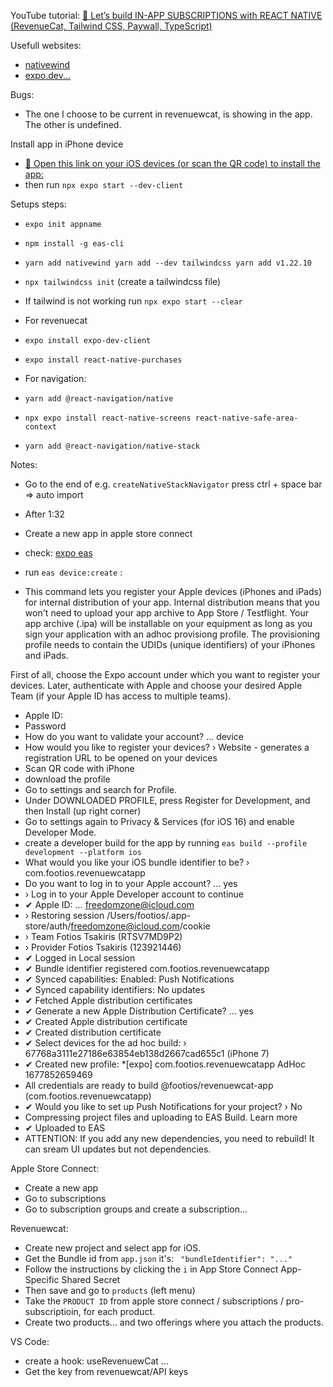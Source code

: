 YouTube tutorial: [🔴 Let’s build IN-APP SUBSCRIPTIONS with REACT NATIVE (RevenueCat, Tailwind CSS, Paywall, TypeScript)
](https://www.youtube.com/watch?v=bE6eyZcU89U&ab_channel=SonnySangha)

Usefull websites:

- [nativewind](https://www.nativewind.dev/quick-starts/expo)
- [expo.dev...](https://docs.expo.dev/build/introduction/)

Bugs:

- The one I choose to be current in revenuewcat, is showing in the app. The other is undefined.

Install app in iPhone device

- [🍎 Open this link on your iOS devices (or scan the QR code) to install the app:](https://expo.dev/accounts/footios/projects/revenuewcat-app/builds/009b4ac0-22e4-4928-8040-79ecd877d915)
- then run `npx expo start --dev-client`

Setups steps:

- `expo init appname`
- `npm install -g eas-cli`
- `yarn add nativewind yarn add --dev tailwindcss yarn add v1.22.10`
- `npx tailwindcss init` (create a tailwindcss file)
- If tailwind is not working run `npx expo start --clear`

- For revenuecat
- `expo install expo-dev-client`
- `expo install react-native-purchases`

- For navigation:
- `yarn add @react-navigation/native`
- `npx expo install react-native-screens react-native-safe-area-context`
- `yarn add @react-navigation/native-stack`

Notes:

- Go to the end of e.g. `createNativeStackNavigator` press ctrl + space bar => auto import

- After 1:32
- Create a new app in apple store connect
- check: [expo eas](https://docs.expo.dev/build/introduction/)
- run `eas device:create` :
- This command lets you register your Apple devices (iPhones and iPads) for internal distribution of your app.
  Internal distribution means that you won't need to upload your app archive to App Store / Testflight.
  Your app archive (.ipa) will be installable on your equipment as long as you sign your application with an adhoc provisiong profile.
  The provisioning profile needs to contain the UDIDs (unique identifiers) of your iPhones and iPads.

First of all, choose the Expo account under which you want to register your devices.
Later, authenticate with Apple and choose your desired Apple Team (if your Apple ID has access to multiple teams).

- Apple ID:
- Password
- How do you want to validate your account? … device
- How would you like to register your devices? › Website - generates a registration URL to be opened on your devices
- Scan QR code with iPhone
- download the profile
- Go to settings and search for Profile.
- Under DOWNLOADED PROFILE, press Register for Development, and then Install (up right corner)
- Go to settings again to Privacy & Services (for iOS 16) and enable Developer Mode.
- create a developer build for the app by running `eas build --profile development --platform ios`
- What would you like your iOS bundle identifier to be? › com.footios.revenuewcatapp
- Do you want to log in to your Apple account? … yes
- › Log in to your Apple Developer account to continue
- ✔ Apple ID: … freedomzone@icloud.com
- › Restoring session /Users/footios/.app-store/auth/freedomzone@icloud.com/cookie
- › Team Fotios Tsakiris (RTSV7MD9P2)
- › Provider Fotios Tsakiris (123921446)
- ✔ Logged in Local session
- ✔ Bundle identifier registered com.footios.revenuewcatapp
- ✔ Synced capabilities: Enabled: Push Notifications
- ✔ Synced capability identifiers: No updates
- ✔ Fetched Apple distribution certificates
- ✔ Generate a new Apple Distribution Certificate? … yes
- ✔ Created Apple distribution certificate
- ✔ Created distribution certificate
- ✔ Select devices for the ad hoc build: › 67768a3111e27186e63854eb138d2667cad655c1 (iPhone 7)
- ✔ Created new profile: \*[expo] com.footios.revenuewcatapp AdHoc 1677852659469
- All credentials are ready to build @footios/revenuewcat-app (com.footios.revenuewcatapp)
- ✔ Would you like to set up Push Notifications for your project? › No
- Compressing project files and uploading to EAS Build. Learn more
- ✔ Uploaded to EAS
- ATTENTION: If you add any new dependencies, you need to rebuild! It can sream UI updates but not dependencies.

Apple Store Connect:

- Create a new app
- Go to subscriptions
- Go to subscription groups and create a subscription...

Revenuewcat:

- Create new project and select app for iOS.
- Get the Bundle id from `app.json` it's: ` "bundleIdentifier": "..."`
- Follow the instructions by clicking the `i` in App Store Connect App-Specific Shared Secret
- Then save and go to `products` (left menu)
- Take the `PRODUCT ID` from apple store connect / subscriptions / pro-subscriptioin, for each product.
- Create two products... and two offerings where you attach the products.

VS Code:

- create a hook: useRevenuewCat ...
- Get the key from revenuewcat/API keys
